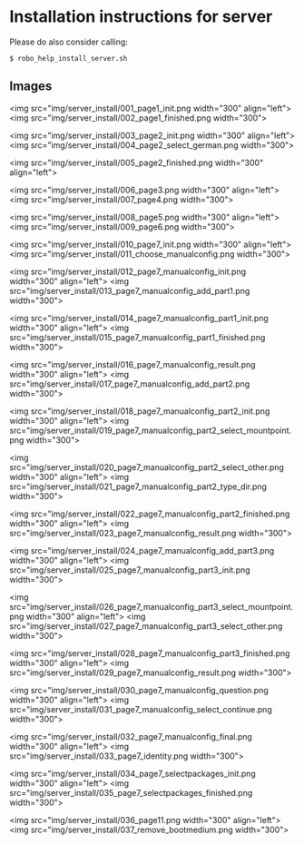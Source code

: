 # Installation instructions for server

Please do also consider calling:

    $ robo_help_install_server.sh

## Images
<img src="img/server_install/001_page1_init.png                                   width="300" align="left">
<img src="img/server_install/002_page1_finished.png                               width="300">

<img src="img/server_install/003_page2_init.png                                   width="300" align="left">
<img src="img/server_install/004_page2_select_german.png                          width="300">

<img src="img/server_install/005_page2_finished.png                               width="300" align="left">

<img src="img/server_install/006_page3.png                                        width="300" align="left">
<img src="img/server_install/007_page4.png                                        width="300">

<img src="img/server_install/008_page5.png                                        width="300" align="left">
<img src="img/server_install/009_page6.png                                        width="300">

<img src="img/server_install/010_page7_init.png                                   width="300" align="left">
<img src="img/server_install/011_choose_manualconfig.png                          width="300">

<img src="img/server_install/012_page7_manualconfig_init.png                      width="300" align="left">
<img src="img/server_install/013_page7_manualconfig_add_part1.png                 width="300">

<img src="img/server_install/014_page7_manualconfig_part1_init.png                width="300" align="left">
<img src="img/server_install/015_page7_manualconfig_part1_finished.png            width="300">

<img src="img/server_install/016_page7_manualconfig_result.png                    width="300" align="left">
<img src="img/server_install/017_page7_manualconfig_add_part2.png                 width="300">

<img src="img/server_install/018_page7_manualconfig_part2_init.png                width="300" align="left">
<img src="img/server_install/019_page7_manualconfig_part2_select_mountpoint.png   width="300">

<img src="img/server_install/020_page7_manualconfig_part2_select_other.png        width="300" align="left">
<img src="img/server_install/021_page7_manualconfig_part2_type_dir.png            width="300">

<img src="img/server_install/022_page7_manualconfig_part2_finished.png            width="300" align="left">
<img src="img/server_install/023_page7_manualconfig_result.png                    width="300">

<img src="img/server_install/024_page7_manualconfig_add_part3.png                 width="300" align="left">
<img src="img/server_install/025_page7_manualconfig_part3_init.png                width="300">

<img src="img/server_install/026_page7_manualconfig_part3_select_mountpoint.png   width="300" align="left">
<img src="img/server_install/027_page7_manualconfig_part3_select_other.png        width="300">

<img src="img/server_install/028_page7_manualconfig_part3_finished.png            width="300" align="left">
<img src="img/server_install/029_page7_manualconfig_result.png                    width="300">

<img src="img/server_install/030_page7_manualconfig_question.png                  width="300" align="left">
<img src="img/server_install/031_page7_manualconfig_select_continue.png           width="300">

<img src="img/server_install/032_page7_manualconfig_final.png                     width="300" align="left">
<img src="img/server_install/033_page7_identity.png                               width="300">

<img src="img/server_install/034_page7_selectpackages_init.png                    width="300" align="left">
<img src="img/server_install/035_page7_selectpackages_finished.png                width="300">

<img src="img/server_install/036_page11.png                                       width="300" align="left">
<img src="img/server_install/037_remove_bootmedium.png                            width="300">

